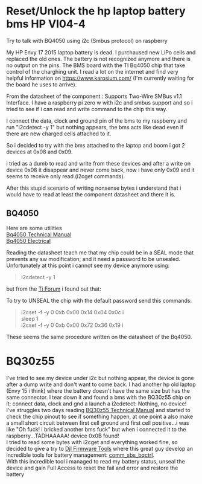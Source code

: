 # Reset/Unlock the hp laptop battery bms HP VI04-4 
 
Try to talk with BQ4050 using i2c (Smbus protocol) on raspberry

My HP Envy 17 2015 laptop battery is dead. I purchaused new LiPo cells and replaced the old ones. The battery is not recognized anymore and there is no output on the pins. The BMS board with the TI Bq4050 chip that take control of the charghing unit. I read a lot on the internet and find very helpful information on https://www.karosium.com/ (I'm currently waiting for the board he uses to arrive).

From the datasheet of the component : Supports Two-Wire SMBus v1.1 Interface. 
I have a raspberry pi zero w with i2c and smbus support and so i tried to see if i can read and write command to the chip this way.

I connect the data, clock and ground pin of the bms to my raspberry and run "i2cdetect -y 1" but nothing appears, the bms acts like dead even if there are new charged cells attached to it.

So i decided to try with the bms attached to the laptop and boom i got 2 devices at 0x08 and 0x09.

i tried as a dumb to read and write from these devices and after a write on device 0x08 it disappear and never come back, now i have only 0x09 and it seems to receive only read (i2cget commands).

After this stupid scenario of writing nonsense bytes i understand that i would have to read at least the component datasheet and there it is.

## BQ4050 
Here are some utilities  
[Bq4050 Technical Manual](https://www.ti.com/lit/ug/sluuaq3a/sluuaq3a.pdf)  
[Bq4050 Electrical](https://www.ti.com/lit/ds/slusc67b/slusc67b.pdf?ts=1735761186114)  

Reading the datasheet teach me that my chip could be in a SEAL mode that prevents any sw modification; and it need a password to be unsealed. Unfortunately at this point i cannot see my device anymore using:  
> i2cdetect -y 1

but from the [Ti Forum](https://e2e.ti.com/support/power-management-group/power-management/f/power-management-forum/876359/bq4050-unsealing-gauge-using-i2ctool-issue) i found out that:  

To try to UNSEAL the chip with the default password send this commands:  
> i2cset -f -y 0 0xb 0x00 0x14 0x04 0x0c i  
> sleep 1  
> i2cset -f -y 0 0xb 0x00 0x72 0x36 0x19 i  

These seems the same procedure written on the datasheet of the Bq4050.

# BQ30z55
I've tried to see my device under i2c but nothing appear, the device is gone after a dump write and don't want to come back. I had another hp old laptop (Envy 15 i think) where the battery doesn't have the same size but has the same connector. I tear down it and found a bms with the BQ30z55 chip on it; connect data, clock and gnd a launch a i2cdetect: Nothing, no device!
I've struggles two days reading [BQ30z55 Technical Manual](https://media.digikey.com/pdf/Data%20Sheets/Texas%20Instruments%20PDFs/BQ30Z50,55-R1_TechRef.pdf) and started to check the chip pinout to see if something happen, at one point a also make a small short circuit between first cell ground and first cell positive...i was like "Oh fuck! i bricked another bms fuck" but when i connected it to the raspberry...TADHAAAAA! device 0x0B found!  
I tried to read some bytes with i2cget and everything worked fine, so decided to give a try to [DjI Firmware Tools](https://github.com/o-gs/dji-firmware-tools) where this great guy develop an incredible tools for battery management: [comm_sbs_bqctrl](https://github.com/o-gs/dji-firmware-tools/blob/master/comm_sbs_bqctrl.py).  
With this incredible tool i managed to read my battery status, unseal the device and gain Full Access to reset the fail and error and restore the battery

